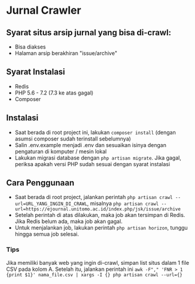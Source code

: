 # Jurnal Crawler

## Syarat situs arsip jurnal yang bisa di-crawl:
- Bisa diakses
- Halaman arsip berakhiran "issue/archive"

## Syarat Instalasi
- Redis 
- PHP 5.6 - 7.2 (7.3 ke atas gagal)
- Composer

## Instalasi
- Saat berada di root project ini, lakukan `composer install` (dengan asumsi composer sudah terinstall sebelumnya)
- Salin .env.example menjadi .env dan sesuaikan isinya dengan pengaturan di komputer / mesin lokal
- Lakukan migrasi database dengan `php artisan migrate`. Jika gagal, periksa apakah versi PHP sudah sesuai dengan syarat instalasi

## Cara Penggunaan
- Saat berada di root project, jalankan perintah `php artisan crawl --url=URL_YANG_INGIN_DI_CRAWL`, misalnya `php artisan crawl --url=https://ejournal.unitomo.ac.id/index.php/jsk/issue/archive`
- Setelah perintah di atas dilakukan, maka job akan tersimpan di Redis. Jika Redis belum ada, maka job akan gagal.
- Untuk menjalankan job, lakukan perintah `php artisan horizon`, tunggu hingga semua job selesai.

### Tips
Jika memiliki banyak web yang ingin di-crawl, simpan list situs dalam 1 file CSV pada kolom A. Setelah itu, jalankan perintah ini `awk -F"," 'FNR > 1 {print $1}' nama_file.csv | xargs -I {} php artisan crawl --url={}`